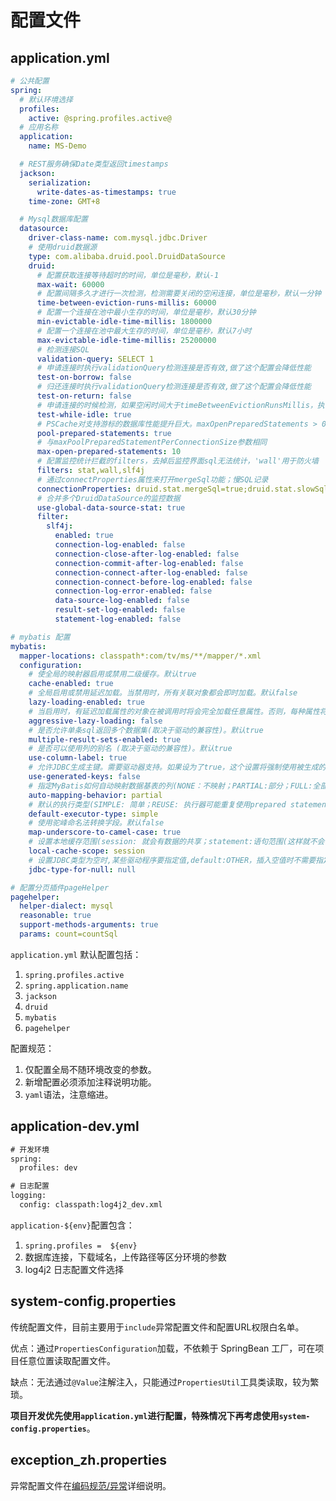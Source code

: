# 配置文件

## application.yml

```yaml
# 公共配置
spring:
  # 默认环境选择
  profiles:
    active: @spring.profiles.active@
  # 应用名称
  application:
    name: MS-Demo

  # REST服务确保Date类型返回timestamps
  jackson:
    serialization:
      write-dates-as-timestamps: true
    time-zone: GMT+8

  # Mysql数据库配置
  datasource:
    driver-class-name: com.mysql.jdbc.Driver
    # 使用druid数据源
    type: com.alibaba.druid.pool.DruidDataSource
    druid:
      # 配置获取连接等待超时的时间，单位是毫秒，默认-1
      max-wait: 60000
      # 配置间隔多久才进行一次检测，检测需要关闭的空闲连接，单位是毫秒，默认一分钟
      time-between-eviction-runs-millis: 60000
      # 配置一个连接在池中最小生存的时间，单位是毫秒，默认30分钟
      min-evictable-idle-time-millis: 1800000
      # 配置一个连接在池中最大生存的时间，单位是毫秒，默认7小时
      max-evictable-idle-time-millis: 25200000
      # 检测连接SQL
      validation-query: SELECT 1
      # 申请连接时执行validationQuery检测连接是否有效,做了这个配置会降低性能
      test-on-borrow: false
      # 归还连接时执行validationQuery检测连接是否有效,做了这个配置会降低性能
      test-on-return: false
      # 申请连接的时候检测，如果空闲时间大于timeBetweenEvictionRunsMillis，执行validationQuery检测连接是否有效
      test-while-idle: true
      # PSCache对支持游标的数据库性能提升巨大。maxOpenPreparedStatements > 0时，poolPreparedStatements自动开启
      pool-prepared-statements: true
      # 与maxPoolPreparedStatementPerConnectionSize参数相同
      max-open-prepared-statements: 10
      # 配置监控统计拦截的filters，去掉后监控界面sql无法统计，'wall'用于防火墙
      filters: stat,wall,slf4j
      # 通过connectProperties属性来打开mergeSql功能；慢SQL记录
      connectionProperties: druid.stat.mergeSql=true;druid.stat.slowSqlMillis=2000
      # 合并多个DruidDataSource的监控数据
      use-global-data-source-stat: true
      filter:
        slf4j:
          enabled: true
          connection-log-enabled: false
          connection-close-after-log-enabled: false
          connection-commit-after-log-enabled: false
          connection-connect-after-log-enabled: false
          connection-connect-before-log-enabled: false
          connection-log-error-enabled: false
          data-source-log-enabled: false
          result-set-log-enabled: false
          statement-log-enabled: false

# mybatis 配置
mybatis:
  mapper-locations: classpath*:com/tv/ms/**/mapper/*.xml
  configuration:
    # 使全局的映射器启用或禁用二级缓存。默认true
    cache-enabled: true
    # 全局启用或禁用延迟加载。当禁用时，所有关联对象都会即时加载。默认false
    lazy-loading-enabled: true
    # 当启用时，有延迟加载属性的对象在被调用时将会完全加载任意属性。否则，每种属性将会按需要加载。默认false
    aggressive-lazy-loading: false
    # 是否允许单条sql返回多个数据集(取决于驱动的兼容性)。默认true
    multiple-result-sets-enabled: true
    # 是否可以使用列的别名 (取决于驱动的兼容性)。默认true
    use-column-label: true
    # 允许JDBC生成主键。需要驱动器支持。如果设为了true，这个设置将强制使用被生成的主键，有一些驱动器不兼容不过仍然可以执行。默认false
    use-generated-keys: false
    # 指定MyBatis如何自动映射数据基表的列(NONE：不映射；PARTIAL:部分；FULL:全部)。默认PARTIAL
    auto-mapping-behavior: partial
    # 默认的执行类型(SIMPLE: 简单；REUSE: 执行器可能重复使用prepared statements语句；BATCH: 执行器可以重复执行语句和批量更新）。默认SIMPLE
    default-executor-type: simple
    # 使用驼峰命名法转换字段。默认false
    map-underscore-to-camel-case: true
    # 设置本地缓存范围(session: 就会有数据的共享；statement:语句范围(这样就不会有数据的共享))。默认session
    local-cache-scope: session
    # 设置JDBC类型为空时,某些驱动程序要指定值,default:OTHER，插入空值时不需要指定类型
    jdbc-type-for-null: null

# 配置分页插件pageHelper
pagehelper:
  helper-dialect: mysql
  reasonable: true
  support-methods-arguments: true
  params: count=countSql
```

`application.yml` 默认配置包括：

1. `spring.profiles.active`
2. `spring.application.name`
3. `jackson`
4. `druid`
5. `mybatis`
6. `pagehelper`

配置规范：

1. 仅配置全局不随环境改变的参数。
2. 新增配置必须添加注释说明功能。
3. `yaml`语法，注意缩进。

## application-dev.yml
```xml
# 开发环境
spring:
  profiles: dev

# 日志配置
logging:
  config: classpath:log4j2_dev.xml
```

`application-${env}`配置包含：

1. `spring.profiles =  ${env}` 
2. 数据库连接，下载域名，上传路径等区分环境的参数
3. log4j2 日志配置文件选择

## system-config.properties

传统配置文件，目前主要用于`include`异常配置文件和配置URL权限白名单。

优点：通过`PropertiesConfiguration`加载，不依赖于 SpringBean 工厂，可在项目任意位置读取配置文件。

缺点：无法通过`@Value`注解注入，只能通过`PropertiesUtil`工具类读取，较为繁琐。

**项目开发优先使用`application.yml`进行配置，特殊情况下再考虑使用`system-config.properties`**。

## exception_zh.properties

异常配置文件在[编码规范/异常](../编码规范/异常.md)详细说明。



